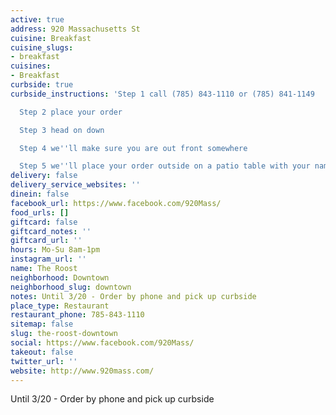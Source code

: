 ```yaml
---
active: true
address: 920 Massachusetts St
cuisine: Breakfast
cuisine_slugs:
- breakfast
cuisines:
- Breakfast
curbside: true
curbside_instructions: 'Step 1 call (785) 843-1110 or (785) 841-1149

  Step 2 place your order

  Step 3 head on down

  Step 4 we''ll make sure you are out front somewhere

  Step 5 we''ll place your order outside on a patio table with your name on it'
delivery: false
delivery_service_websites: ''
dinein: false
facebook_url: https://www.facebook.com/920Mass/
food_urls: []
giftcard: false
giftcard_notes: ''
giftcard_url: ''
hours: Mo-Su 8am-1pm
instagram_url: ''
name: The Roost
neighborhood: Downtown
neighborhood_slug: downtown
notes: Until 3/20 - Order by phone and pick up curbside
place_type: Restaurant
restaurant_phone: 785-843-1110
sitemap: false
slug: the-roost-downtown
social: https://www.facebook.com/920Mass/
takeout: false
twitter_url: ''
website: http://www.920mass.com/
---
```


Until 3/20 - Order by phone and pick up curbside